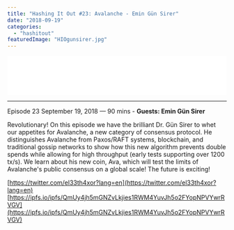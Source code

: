 ```yaml
---
title: "Hashing It Out #23: Avalanche - Emin Gün Sirer"
date: "2018-09-19"
categories: 
  - "hashitout"
featuredImage: "HIOgunsirer.jpg"
---
```


<iframe style="border: none;" src="//html5-player.libsyn.com/embed/episode/id/7065342/height/90/theme/custom/autoplay/no/autonext/no/thumbnail/yes/preload/no/no_addthis/no/direction/backward/render-playlist/no/custom-color/853aa9/" width="100%" height="90" scrolling="no" allowfullscreen="allowfullscreen"></iframe>

* * *

 Episode 23 September 19, 2018 — 90 mins - **Guests: Emin Gün Sirer**

Revolutionary! On this episode we have the brilliant Dr. Gün Sirer to whet our appetites for Avalanche, a new category of consensus protocol. He distinguishes Avalanche from Paxos/RAFT systems, blockchain, and traditional gossip networks to show how this new algorithm prevents double spends while allowing for high throughput (early tests supporting over 1200 tx/s). We learn about his new coin, Ava, which will test the limits of Avalanche's public consensus on a global scale! The future is exciting!

[https://twitter.com/el33th4xor?lang=en](https://twitter.com/el33th4xor?lang=en) [https://ipfs.io/ipfs/QmUy4jh5mGNZvLkjies1RWM4YuvJh5o2FYopNPVYwrRVGV](https://ipfs.io/ipfs/QmUy4jh5mGNZvLkjies1RWM4YuvJh5o2FYopNPVYwrRVGV)
